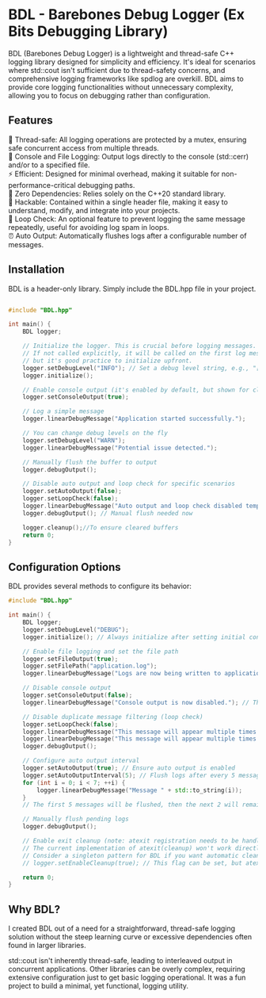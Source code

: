 # BDL - Barebones Debug Logger (Ex Bits Debugging Library)
BDL (Barebones Debug Logger) is a lightweight and thread-safe C++ logging library designed for simplicity and efficiency. It's ideal for scenarios where std::cout isn't sufficient due to thread-safety concerns, and comprehensive logging frameworks like spdlog are overkill. BDL aims to provide core logging functionalities without unnecessary complexity, allowing you to focus on debugging rather than configuration.

## Features
🚀 Thread-safe: All logging operations are protected by a mutex, ensuring safe concurrent access from multiple threads.</br>
📝 Console and File Logging: Output logs directly to the console (std::cerr) and/or to a specified file.</br>
⚡ Efficient: Designed for minimal overhead, making it suitable for non-performance-critical debugging paths.</br>
🧩 Zero Dependencies: Relies solely on the C++20 standard library.</br>
🔧 Hackable: Contained within a single header file, making it easy to understand, modify, and integrate into your projects.</br>
🔁 Loop Check: An optional feature to prevent logging the same message repeatedly, useful for avoiding log spam in loops.</br>
⏰ Auto Output: Automatically flushes logs after a configurable number of messages. </br>
## Installation
BDL is a header-only library. Simply include the BDL.hpp file in your project.
```CPP

#include "BDL.hpp"

int main() {
    BDL logger;

    // Initialize the logger. This is crucial before logging messages.
    // If not called explicitly, it will be called on the first log message
    // but it's good practice to initialize upfront.
    logger.setDebugLevel("INFO"); // Set a debug level string, e.g., "[INFO]"
    logger.initialize();

    // Enable console output (it's enabled by default, but shown for clarity)
    logger.setConsoleOutput(true);

    // Log a simple message
    logger.linearDebugMessage("Application started successfully.");

    // You can change debug levels on the fly
    logger.setDebugLevel("WARN");
    logger.linearDebugMessage("Potential issue detected.");

    // Manually flush the buffer to output
    logger.debugOutput();

    // Disable auto output and loop check for specific scenarios
    logger.setAutoOutput(false);
    logger.setLoopCheck(false);
    logger.linearDebugMessage("Auto output and loop check disabled temporarily.");
    logger.debugOutput(); // Manual flush needed now

    logger.cleanup();//To ensure cleared buffers
    return 0;
}
```

## Configuration Options
BDL provides several methods to configure its behavior:

```CPP
#include "BDL.hpp"

int main() {
    BDL logger;
    logger.setDebugLevel("DEBUG");
    logger.initialize(); // Always initialize after setting initial configurations

    // Enable file logging and set the file path
    logger.setFileOutput(true);
    logger.setFilePath("application.log");
    logger.linearDebugMessage("Logs are now being written to application.log");

    // Disable console output
    logger.setConsoleOutput(false);
    logger.linearDebugMessage("Console output is now disabled."); // This message will only go to the file

    // Disable duplicate message filtering (loop check)
    logger.setLoopCheck(false);
    logger.linearDebugMessage("This message will appear multiple times if logged consecutively.");
    logger.linearDebugMessage("This message will appear multiple times if logged consecutively.");
    logger.debugOutput();

    // Configure auto output interval
    logger.setAutoOutput(true); // Ensure auto output is enabled
    logger.setAutoOutputInterval(5); // Flush logs after every 5 messages
    for (int i = 0; i < 7; ++i) {
        logger.linearDebugMessage("Message " + std::to_string(i));
    }
    // The first 5 messages will be flushed, then the next 2 will remain in buffer until another 3 messages or manual flush.

    // Manually flush pending logs
    logger.debugOutput();

    // Enable exit cleanup (note: atexit registration needs to be handled carefully with classes)
    // The current implementation of atexit(cleanup) won't work directly with member functions.
    // Consider a singleton pattern for BDL if you want automatic cleanup on exit.
    // logger.setEnableCleanup(true); // This flag can be set, but atexit needs manual setup for object instances.

    return 0;
}
```
## Why BDL?
I created BDL out of a need for a straightforward, thread-safe logging solution without the steep learning curve or excessive dependencies often found in larger libraries.

std::cout isn't inherently thread-safe, leading to interleaved output in concurrent applications.
Other libraries can be overly complex, requiring extensive configuration just to get basic logging operational.
It was a fun project to build a minimal, yet functional, logging utility.
